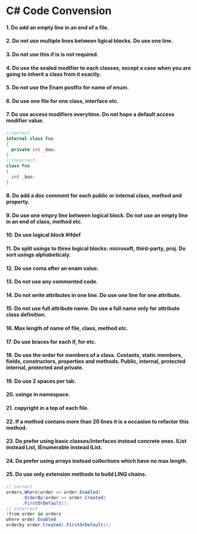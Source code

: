 # C# Code Convension

#### 1. Do add an empty line in an end of a file.
#### 2. Do not use multiple lines between ligical blocks. Do use one line.
#### 3. Do not use this if is is not required.
#### 4. Do use the sealed modifier to each classes, except a case when you are going to inherit a class from it exactly.
#### 5. Do not use the Enam postfix for name of enum.
#### 6. Do use one file for one class, interface etc.
#### 7. Do use access modifiers everytime. Do not hope a default access modifier value.
```csharp
//correct
internal class Foo
{
  private int _boo;
}
//incorrect
class Foo
{
  int _boo;
}
```
#### 8. Do add a doc comment for each public or internal class, method and property.
#### 9. Do use one empry line between logical block. Do not use an empty line in an end of class, method etc.
#### 10. Do use logical block #ifdef
#### 11. Do split usings to three logical blocks: microsoft, third-party, proj. Do sort usings alphabeticaly.
#### 12. Do use coma after an enam value.
#### 13. Do not use any commented code.
#### 14. Do not write attributes in one line. Do use one line for one attribute.
#### 15. Do not use full attribute name. Do use a full name only for attribute class definition.
#### 16. Max length of name of file, class, method etc.
#### 17. Do use braces for each if, for etc.
#### 18. Do use the order for members of a class. Costants, static members, fields, constructors, properties and methods. Public, internal, protected internal, protected and private.
#### 19. Do use 2 spaces per tab.
#### 20. usings in namespace.
#### 21. copyright in a top of each file.
#### 22. If a method contans more than 20 lines it is a occasion to refactor this method.
#### 23. Do prefer using basic classes/interfaces instead concrete ones. IList instead List, IEnumerable instead IList.
#### 24. Do prefer using arrays instead collections which have no max length.
#### 25. Do use only extension methods to build LINQ chains.
```csharp
// correct
orders.Where(order => order.Enabled)
      .OrderBy(order => order.Created)
      .FirstOrDefault();
// incorrect
(from order in orders
where order.Enabled
orderby order.Created).FirstOrDefault();
```
